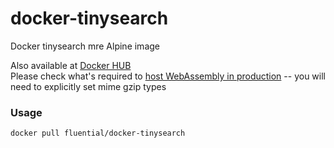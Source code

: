 # docker-tinysearch
Docker tinysearch mre Alpine image

Also available at [Docker HUB](https://hub.docker.com/repository/docker/fluential/docker-tinysearch)  
Please check what's required to [host WebAssembly in production](https://rustwasm.github.io/book/reference/deploying-to-production.html) -- you will need to explicitly set mime gzip types
### Usage
```
docker pull fluential/docker-tinysearch
```
